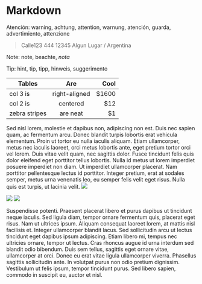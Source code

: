 Markdown
================

Atención: warning, achtung, attention, warnung, atención, guarda, advertimiento, attenzione

> Calle123 444
> 12345 Algun Lugar / Argentina

Note: note, beachte, _nota_

Tip: hint, tip, tipp, hinweis, suggerimento

| Tables        | Are           | Cool  |
| ------------- |:-------------:| -----:|
| col 3 is      | right-aligned | $1600 |
| col 2 is      | centered      |   $12 |
| zebra stripes | are neat      |    $1 |

Sed nisl lorem, molestie et dapibus non, adipiscing non est. Duis nec sapien quam, ac fermentum arcu. Donec blandit turpis lobortis erat vehicula elementum. Proin ut tortor eu nulla iaculis aliquam. Etiam ullamcorper, metus nec iaculis laoreet, orci metus lobortis ante, eget pretium tortor orci vel lorem. Duis vitae velit quam, nec sagittis dolor. Fusce tincidunt felis quis dolor eleifend eget porttitor tellus lobortis. Nulla id metus ut lorem imperdiet posuere imperdiet non diam. Ut imperdiet ullamcorper placerat. Nam porttitor pellentesque lectus id porttitor. Integer pretium, erat at sodales semper, metus urna venenatis leo, eu semper felis velit eget risus. Nulla quis est turpis, ut lacinia velit.
![](royal1.jpg)

![](royal2.jpg)
![](royal3.jpg)

Suspendisse potenti. Praesent placerat libero et purus dapibus ut tincidunt neque iaculis. Sed ligula diam, tempor ornare fermentum quis, placerat eget risus. Nam ut ultrices ipsum. Aliquam consequat laoreet lorem, at mattis nisl facilisis et. Integer ullamcorper blandit lacus. Sed sollicitudin arcu ut lectus tincidunt eget dapibus ipsum adipiscing. Etiam libero mi, tempus nec ultricies ornare, tempor ut lectus. Cras rhoncus augue id urna interdum sed blandit odio bibendum. Duis sem tellus, sagittis eget ornare vitae, ullamcorper at orci. Donec eu erat vitae ligula ullamcorper viverra. Phasellus sagittis sollicitudin ante. In volutpat purus non odio pretium dignissim. Vestibulum ut felis ipsum, tempor tincidunt purus. Sed libero sapien, commodo in suscipit eu, auctor et nisl.

